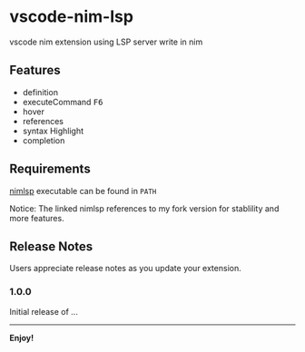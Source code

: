 # vscode-nim-lsp 

vscode nim extension using LSP server write in nim

## Features

* definition  
* executeCommand  <kbd>F6</kbd>
* hover  
* references  
* syntax Highlight  
* completion  

## Requirements

[nimlsp](https://github.com/bung87/nimlsp) executable can be found in `PATH`

Notice: The linked nimlsp references to my fork version for stablility and more features.  

## Release Notes

Users appreciate release notes as you update your extension.

### 1.0.0

Initial release of ...

-----------------------------------------------------------------------------------------------------------

**Enjoy!**
